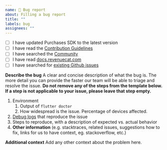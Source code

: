 ```yaml
---
name: 🐛 Bug report
about: Filling a bug report
title: ""
labels: bug
assignees: ""
---
```


- [ ] I have updated Purchases SDK to the latest version
- [ ] I have read the [Contribution Guidelines](https://github.com/RevenueCat/purchases-flutter/blob/main/CONTRIBUTING.md)
- [ ] I have searched the [Community](https://community.revenuecat.com)
- [ ] I have read [docs.revenuecat.com](https://docs.revenuecat.com/)
- [ ] I have searched for [existing Github issues](https://github.com/RevenueCat/purchases-flutter/issues)

**Describe the bug**
A clear and concise description of what the bug is. The more detail you can provide the faster our team will be able to triage and resolve the issue. **Do not remove any of the steps from the template below. If a step is not applicable to your issue, please leave that step empty.**

1. Environment
   1. Output of `flutter doctor`
   2. How widespread is the issue. Percentage of devices affected.
2. [Debug logs](https://docs.revenuecat.com/docs/debugging) that reproduce the issue
3. Steps to reproduce, with a description of expected vs. actual behavior
4. **Other information** (e.g. stacktraces, related issues, suggestions how to fix, links for us to have context, eg. stackoverflow, etc.)

**Additional context**
Add any other context about the problem here.
